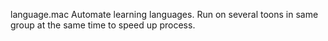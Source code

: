 language.mac
Automate learning languages. Run on several toons in same group at the same time to speed up process.
